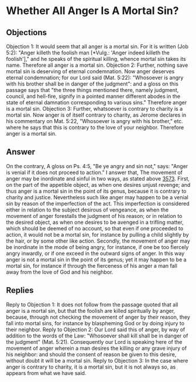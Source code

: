 # Whether All Anger Is A Mortal Sin?
## Objections
Objection 1: It would seem that all anger is a mortal sin. For it is written (Job 5:2): "Anger killeth the foolish man [*Vulg.: 'Anger indeed killeth the foolish']," and he speaks of the spiritual killing, whence mortal sin takes its name. Therefore all anger is a mortal sin.
Objection 2: Further, nothing save mortal sin is deserving of eternal condemnation. Now anger deserves eternal condemnation; for our Lord said (Mat. 5:22): "Whosoever is angry with his brother shall be in danger of the judgment": and a gloss on this passage says that "the three things mentioned there, namely judgment, council, and hell-fire, signify in a pointed manner different abodes in the state of eternal damnation corresponding to various sins." Therefore anger is a mortal sin.
Objection 3: Further, whatsoever is contrary to charity is a mortal sin. Now anger is of itself contrary to charity, as Jerome declares in his commentary on Mat. 5:22, "Whosoever is angry with his brother," etc. where he says that this is contrary to the love of your neighbor. Therefore anger is a mortal sin.
## Answer
On the contrary, A gloss on Ps. 4:5, "Be ye angry and sin not," says: "Anger is venial if it does not proceed to action."
I answer that, The movement of anger may be inordinate and sinful in two ways, as stated above [3573](A[2]). First, on the part of the appetible object, as when one desires unjust revenge; and thus anger is a mortal sin in the point of its genus, because it is contrary to charity and justice. Nevertheless such like anger may happen to be a venial sin by reason of the imperfection of the act. This imperfection is considered either in relation to the subject desirous of vengeance, as when the movement of anger forestalls the judgment of his reason; or in relation to the desired object, as when one desires to be avenged in a trifling matter, which should be deemed of no account, so that even if one proceeded to action, it would not be a mortal sin, for instance by pulling a child slightly by the hair, or by some other like action. Secondly, the movement of anger may be inordinate in the mode of being angry, for instance, if one be too fiercely angry inwardly, or if one exceed in the outward signs of anger. In this way anger is not a mortal sin in the point of its genus; yet it may happen to be a mortal sin, for instance if through the fierceness of his anger a man fall away from the love of God and his neighbor.
## Replies
Reply to Objection 1: It does not follow from the passage quoted that all anger is a mortal sin, but that the foolish are killed spiritually by anger, because, through not checking the movement of anger by their reason, they fall into mortal sins, for instance by blaspheming God or by doing injury to their neighbor.
Reply to Objection 2: Our Lord said this of anger, by way of addition to the words of the Law: "Whosoever shall kill shall be in danger of the judgment" (Mat. 5:21). Consequently our Lord is speaking here of the movement of anger wherein a man desires the killing or any grave injury of his neighbor: and should the consent of reason be given to this desire, without doubt it will be a mortal sin.
Reply to Objection 3: In the case where anger is contrary to charity, it is a mortal sin, but it is not always so, as appears from what we have said.